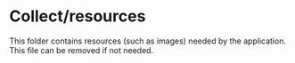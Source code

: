 # Collect/resources

This folder contains resources (such as images) needed by the application. This file can
be removed if not needed.
